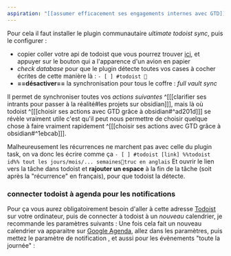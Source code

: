 ```yaml
---
aspiration: "[[assumer efficacement ses engagements internes avec GTD]]"
---
```

Pour cela il faut installer le plugin communautaire *ultimate todoist sync*, puis le configurer : 
- copier coller votre api de todoist que vous pourrez trouver [ici](https://todoist.com/app/settings/integrations/developer), et appuyer sur le bouton qui a l'apparence d'un avion en papier
- *check database* pour que le plugin détecte toutes vos cases à cocher écrites de cette manière là : 
`- [ ] #todoist 📅` 
- **==désactiver==** la synchronisation pour tous le coffre : *full vault sync*


Il permet de synchroniser toutes vos *actions suivantes* ^[[[clarifier ses intrants pour passer à la réalité#les projets sur obsidian]]], mais là où todoist ^[[[choisir ses actions avec GTD grâce à obsidian#^ad201d]]] se révèle vraiment utile c'est qu'il peut nous permettre de choisir quelque chose à faire vraiment rapidement ^[[[choisir ses actions avec GTD grâce à obsidian#^1ebcab]]]. 

Malheureusement les récurrences ne marchent pas avec celle du plugin task, on va donc les écrire comme ça
`- [ ] #todoist [link] %%todoist id%% tout les jours/mois/... semaines📅truc en anglais` 
Et ouvrir le lien vers la tâche dans todoist et **rajouter un espace** à la fin de la tâche (soit après la "récurrence" en français), pour que todoist la détecte.
### connecter todoist à agenda pour les notifications
Pour ça vous aurez obligatoirement besoin d'aller à cette adresse [Todoist](https://todoist.com/app/settings/integrations/installed) sur votre ordinateur, puis de connecter à todoist à un *nouveau* calendrier, je recommande les paramètres suivants : 
Une fois cela fait un nouveau calendrier va apparaitre sur [Google Agenda](https://calendar.google.com/), allez dans les paramètres, puis mettez le paramètre de notification , et aussi pour les évènements "toute la journée" : 